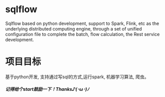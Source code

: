 # sqlflow
Sqlflow based on python development, support to Spark, Flink, etc as the underlying distributed computing engine, through a set of unified configuration file to complete the batch, flow calculation, the Rest service development.

# 项目目标
基于python开发, 支持通过写sql的方式,运行spark, 机器学习算法, 爬虫。

##### 记得给个start鼓励一下！Thanks♪(･ω･)ﾉ